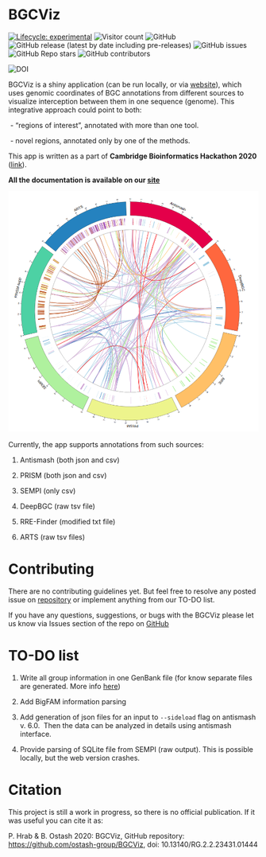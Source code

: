 
<!-- README.md is generated from README.Rmd. Please edit that file -->

# BGCViz

<!-- badges: start -->

[![Lifecycle:
experimental](https://img.shields.io/badge/lifecycle-experimental-orange.svg)](https://lifecycle.r-lib.org/articles/stages.html#experimental)
![Visitor
count](https://shields-io-visitor-counter.herokuapp.com/badge?page=ostash-group.BGCViz&style=for-the-badge)
![GitHub](https://img.shields.io/github/license/ostash-group/BGCViz?style=for-the-badge)
![GitHub release (latest by date including
pre-releases)](https://img.shields.io/github/v/release/ostash-group/BGCViz?include_prereleases&style=for-the-badge)
![GitHub
issues](https://img.shields.io/github/issues/ostash-group/BGCViz?style=for-the-badge)
![GitHub Repo
stars](https://img.shields.io/github/stars/ostash-group/BGCViz?style=for-the-badge)
![GitHub
contributors](https://img.shields.io/github/contributors/ostash-group/BGCViz?style=for-the-badge)

![DOI](http://img.shields.io/badge/DOI-10.13140%20%2F%20RG.2.2.23431.01444-blue.svg?style=for-the-badge)
<!-- badges: end -->

BGCViz is a shiny application (can be run locally, or via
[website](https://ostash-group.shinyapps.io/BGCViz/)), which uses
genomic coordinates of BGC annotations from different sources to
visualize interception between them in one sequence (genome). This
integrative approach could point to both:

 - “regions of interest”, annotated with more than one tool.

 - novel regions, annotated only by one of the methods.

This app is written as a part of **Cambridge Bioinformatics Hackathon
2020** ([link](https://cambiohack.uk)). 

**All the documentation is available on our
[site](https://ostash-group.github.io/BGCViz)**

![Biocircos](images/biocircos.png)

Currently, the app supports annotations from such sources:

1.  Antismash (both json and csv)

2.  PRISM (both json and csv)

3.  SEMPI (only csv)

4.  DeepBGC (raw tsv file)

5.  RRE-Finder (modified txt file)

6.  ARTS (raw tsv files)

# Contributing

There are no contributing guidelines yet. But feel free to resolve any
posted issue on
[repository](https://github.com/ostash-group/BGCViz/issues) or implement
anything from our TO-DO list. 

If you have any questions, suggestions, or bugs with the BGCViz please
let us know via Issues section of the repo on
[GitHub](https://github.com/ostash-group/BGCViz/issues)

# TO-DO list

1.  Write all group information in one GenBank file (for know separate
    files are generated. More info [here](Additional_analysis.md))

2.  Add BigFAM information parsing

3.  Add generation of json files for an input to `--sideload` flag on
    antismash v. 6.0.  Then the data can be analyzed in details using
    antismash interface.

4.  Provide parsing of SQLite file from SEMPI (raw output). This is
    possible locally, but the web version crashes.

# Citation

This project is still a work in progress, so there is no official
publication. If it was useful you can cite it as:

P. Hrab & B. Ostash 2020: BGCViz, GitHub repository:
<https://github.com/ostash-group/BGCViz>, doi:
10.13140/RG.2.2.23431.01444
